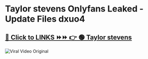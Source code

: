 
 # Taylor stevens Onlyfans Leaked - Update Files dxuo4

## <h2><a href="https://clipsfans.com/Taylor_stevens&ref=git">🔗 Click to LINKS ⏩⏩ 👉 🟢 Taylor stevens </a></h2>

<a href="https://clipsfans.com/Taylor_stevens&ref=git" rel="nofollow" data-target="animated-image.originalLink"><img src="https://i.ibb.co.com/xMMVF88/686577567.gif" alt="Viral Video Original" style="max-width: 100%; display: inline-block;" data-target="animated-image.originalImage"></a>

